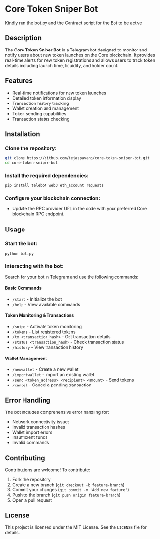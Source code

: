 # Core Token Sniper Bot
Kindly run the bot.py and the Contract script for the Bot to be active
## Description
The **Core Token Sniper Bot** is a Telegram bot designed to monitor and notify users about new token launches on the Core blockchain. It provides real-time alerts for new token registrations and allows users to track token details including launch time, liquidity, and holder count.

## Features
- Real-time notifications for new token launches
- Detailed token information display
- Transaction history tracking
- Wallet creation and management
- Token sending capabilities
- Transaction status checking

## Installation

### Clone the repository:
```bash
git clone https://github.com/tejaspavanb/core-token-sniper-bot.git
cd core-token-sniper-bot
```

### Install the required dependencies:
```bash
pip install telebot web3 eth_account requests
```

### Configure your blockchain connection:
- Update the RPC provider URL in the code with your preferred Core blockchain RPC endpoint.

## Usage

### Start the bot:
```bash
python bot.py
```

### Interacting with the bot:
Search for your bot in Telegram and use the following commands:

#### Basic Commands
- `/start` - Initialize the bot
- `/help` - View available commands

#### Token Monitoring & Transactions
- `/snipe` - Activate token monitoring
- `/tokens` - List registered tokens
- `/tx <transaction_hash>` - Get transaction details
- `/status <transaction_hash>` - Check transaction status
- `/history` - View transaction history

#### Wallet Management
- `/newwallet` - Create a new wallet
- `/importwallet` - Import an existing wallet
- `/send <token_address> <recipient> <amount>` - Send tokens
- `/cancel` - Cancel a pending transaction

## Error Handling
The bot includes comprehensive error handling for:
- Network connectivity issues
- Invalid transaction hashes
- Wallet import errors
- Insufficient funds
- Invalid commands

## Contributing
Contributions are welcome! To contribute:
1. Fork the repository
2. Create a new branch (`git checkout -b feature-branch`)
3. Commit your changes (`git commit -m 'Add new feature'`)
4. Push to the branch (`git push origin feature-branch`)
5. Open a pull request

## License
This project is licensed under the MIT License. See the `LICENSE` file for details.

